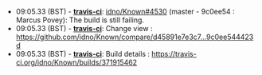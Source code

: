 * <a id="09:05.33">09:05.33 (BST)</a> - __[travis-ci](https://github.com/travis-ci)__: <a href="https://github.com/idno/Known/issues/4530">idno/Known#4530</a> (master - 9c0ee54 : Marcus Povey): The build is still failing.
* <a id="09:05.33">09:05.33 (BST)</a> - __[travis-ci](https://github.com/travis-ci)__: Change view : https://github.com/idno/Known/compare/d45891e7e3c7...9c0ee544423d
* <a id="09:05.33">09:05.33 (BST)</a> - __[travis-ci](https://github.com/travis-ci)__: Build details : https://travis-ci.org/idno/Known/builds/371915462
